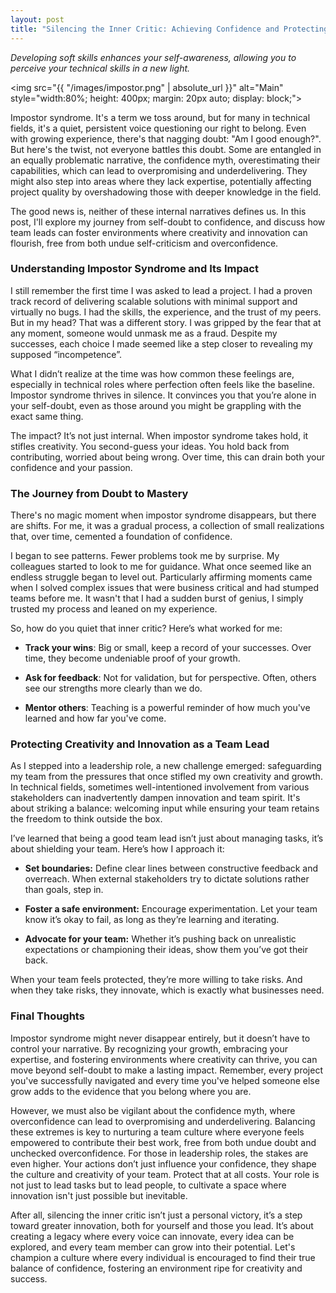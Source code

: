 ```yaml
---
layout: post  
title: "Silencing the Inner Critic: Achieving Confidence and Protecting Innovation"
---
```

_Developing soft skills enhances your self-awareness, allowing you to perceive your technical skills in a new light._

<img src="{{ "/images/impostor.png" | absolute_url }}" alt="Main" style="width:80%; height: 400px; margin: 20px auto; display: block;">

Impostor syndrome. It's a term we toss around, but for many in technical fields, it's a quiet, persistent voice questioning our right to belong. Even with growing experience, there's that nagging doubt: "Am I good enough?". But here's the twist, not everyone battles this doubt. Some are entangled in an equally problematic narrative, the confidence myth, overestimating their capabilities, which can lead to overpromising and underdelivering. They might also step into areas where they lack expertise, potentially affecting project quality by overshadowing those with deeper knowledge in the field.

The good news is, neither of these internal narratives defines us. In this post, I'll explore my journey from self-doubt to confidence, and discuss how team leads can foster environments where creativity and innovation can flourish, free from both undue self-criticism and overconfidence.

### Understanding Impostor Syndrome and Its Impact
I still remember the first time I was asked to lead a project. I had a proven track record of delivering scalable solutions with minimal support and virtually no bugs. I had the skills, the experience, and the trust of my peers. But in my head? That was a different story. I was gripped by the fear that at any moment, someone would unmask me as a fraud. Despite my successes, each choice I made seemed like a step closer to revealing my supposed “incompetence”.

What I didn’t realize at the time was how common these feelings are, especially in technical roles where perfection often feels like the baseline. Impostor syndrome thrives in silence. It convinces you that you’re alone in your self-doubt, even as those around you might be grappling with the exact same thing.

The impact? It’s not just internal. When impostor syndrome takes hold, it stifles creativity. You second-guess your ideas. You hold back from contributing, worried about being wrong. Over time, this can drain both your confidence and your passion.

### The Journey from Doubt to Mastery
There's no magic moment when impostor syndrome disappears, but there are shifts. For me, it was a gradual process, a collection of small realizations that, over time, cemented a foundation of confidence. 

I began to see patterns. Fewer problems took me by surprise. My colleagues started to look to me for guidance. What once seemed like an endless struggle began to level out. Particularly affirming moments came when I solved complex issues that were business critical and had stumped teams before me. It wasn't that I had a sudden burst of genius, I simply trusted my process and leaned on my experience.

So, how do you quiet that inner critic? Here’s what worked for me:

*   **Track your wins**: Big or small, keep a record of your successes. Over time, they become undeniable proof of your growth.
    
*   **Ask for feedback**: Not for validation, but for perspective. Often, others see our strengths more clearly than we do.
    
*   **Mentor others**: Teaching is a powerful reminder of how much you've learned and how far you've come.
    

### Protecting Creativity and Innovation as a Team Lead
As I stepped into a leadership role, a new challenge emerged: safeguarding my team from the pressures that once stifled my own creativity and growth. In technical fields, sometimes well-intentioned involvement from various stakeholders can inadvertently dampen innovation and team spirit. It's about striking a balance: welcoming input while ensuring your team retains the freedom to think outside the box.

I’ve learned that being a good team lead isn’t just about managing tasks, it’s about shielding your team. Here’s how I approach it:

*   **Set boundaries:** Define clear lines between constructive feedback and overreach. When external stakeholders try to dictate solutions rather than goals, step in.
    
*   **Foster a safe environment:** Encourage experimentation. Let your team know it’s okay to fail, as long as they’re learning and iterating.
    
*   **Advocate for your team:** Whether it’s pushing back on unrealistic expectations or championing their ideas, show them you’ve got their back.
    

When your team feels protected, they’re more willing to take risks. And when they take risks, they innovate, which is exactly what businesses need.

### Final Thoughts
Impostor syndrome might never disappear entirely, but it doesn’t have to control your narrative. By recognizing your growth, embracing your expertise, and fostering environments where creativity can thrive, you can move beyond self-doubt to make a lasting impact. Remember, every project you've successfully navigated and every time you've helped someone else grow adds to the evidence that you belong where you are.

However, we must also be vigilant about the confidence myth, where overconfidence can lead to overpromising and underdelivering. Balancing these extremes is key to nurturing a team culture where everyone feels empowered to contribute their best work, free from both undue doubt and unchecked overconfidence. For those in leadership roles, the stakes are even higher. Your actions don’t just influence your confidence, they shape the culture and creativity of your team. Protect that at all costs. Your role is not just to lead tasks but to lead people, to cultivate a space where innovation isn't just possible but inevitable.

After all, silencing the inner critic isn’t just a personal victory, it’s a step toward greater innovation, both for yourself and those you lead. It’s about creating a legacy where every voice can innovate, every idea can be explored, and every team member can grow into their potential. Let's champion a culture where every individual is encouraged to find their true balance of confidence, fostering an environment ripe for creativity and success.
